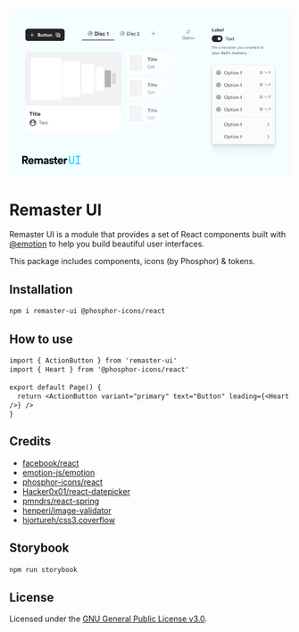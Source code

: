 ![remaster-ui.png](./meta/remaster-ui.png)

# Remaster UI

Remaster UI is a module that provides a set of React components built with [@emotion](https://emotion.sh/docs/styled) to help you build beautiful user interfaces.

This package includes components, icons (by Phosphor) & tokens.

## Installation

```bash
npm i remaster-ui @phosphor-icons/react
```

## How to use

```tsx
import { ActionButton } from 'remaster-ui'
import { Heart } from '@phosphor-icons/react'

export default Page() {
  return <ActionButton variant="primary" text="Button" leading={<Heart />} />
}
```

## Credits

- [facebook/react](https://github.com/facebook/react)
- [emotion-js/emotion](https://github.com/emotion-js/emotion)
- [phosphor-icons/react](https://github.com/phosphor-icons/react)
- [Hacker0x01/react-datepicker](https://github.com/Hacker0x01/react-datepicker)
- [pmndrs/react-spring](https://github.com/pmndrs/react-spring)
- [henperi/image-validator](https://github.com/henperi/image-validator)
- [hjortureh/css3.coverflow](https://github.com/hjortureh/css3.coverflow)

## Storybook

```bash
npm run storybook
```

## License

Licensed under the [GNU General Public License v3.0](./LICENSE).
